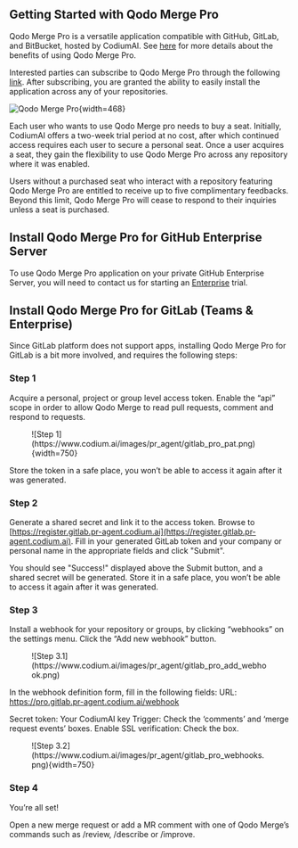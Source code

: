 
## Getting Started with Qodo Merge Pro

Qodo Merge Pro is a versatile application compatible with GitHub, GitLab, and BitBucket, hosted by CodiumAI.
See [here](https://qodo-merge-docs.qodo.ai/overview/pr_agent_pro/) for more details about the benefits of using Qodo Merge Pro.

Interested parties can subscribe to Qodo Merge Pro through the following [link](https://www.codium.ai/pricing/).
After subscribing, you are granted the ability to easily install the application across any of your repositories.

![Qodo Merge Pro](https://codium.ai/images/pr_agent/pr_agent_pro_install.png){width=468}

Each user who wants to use Qodo Merge pro needs to buy a seat.
Initially, CodiumAI offers a two-week trial period at no cost, after which continued access requires each user to secure a personal seat.
Once a user acquires a seat, they gain the flexibility to use Qodo Merge Pro across any repository where it was enabled.

Users without a purchased seat who interact with a repository featuring Qodo Merge Pro are entitled to receive up to five complimentary feedbacks.
Beyond this limit, Qodo Merge Pro will cease to respond to their inquiries unless a seat is purchased.

## Install Qodo Merge Pro for GitHub Enterprise Server

To use Qodo Merge Pro application on your private GitHub Enterprise Server, you will need to contact us for starting an [Enterprise](https://www.codium.ai/pricing/) trial.


## Install Qodo Merge Pro for GitLab (Teams & Enterprise)

Since GitLab platform does not support apps, installing Qodo Merge Pro for GitLab is a bit more involved, and requires the following steps:

### Step 1

Acquire a personal, project or group level access token. Enable the “api” scope in order to allow Qodo Merge to read pull requests, comment and respond to requests.

<figure markdown="1">
![Step 1](https://www.codium.ai/images/pr_agent/gitlab_pro_pat.png){width=750}
</figure>

Store the token in a safe place, you won’t be able to access it again after it was generated.

### Step 2

Generate a shared secret and link it to the access token. Browse to [https://register.gitlab.pr-agent.codium.ai](https://register.gitlab.pr-agent.codium.ai).
Fill in your generated GitLab token and your company or personal name in the appropriate fields and click "Submit".

You should see "Success!" displayed above the Submit button, and a shared secret will be generated. Store it in a safe place, you won’t be able to access it again after it was generated.

### Step 3

Install a webhook for your repository or groups, by clicking “webhooks” on the settings menu. Click the “Add new webhook” button.

<figure markdown="1">
![Step 3.1](https://www.codium.ai/images/pr_agent/gitlab_pro_add_webhook.png)
</figure>

In the webhook definition form, fill in the following fields:
URL: https://pro.gitlab.pr-agent.codium.ai/webhook

Secret token: Your CodiumAI key
Trigger: Check the ‘comments’ and ‘merge request events’ boxes.
Enable SSL verification: Check the box.

<figure markdown="1">
![Step 3.2](https://www.codium.ai/images/pr_agent/gitlab_pro_webhooks.png){width=750}
</figure>

### Step 4

You’re all set!

Open a new merge request or add a MR comment with one of Qodo Merge’s commands such as /review, /describe or /improve.
